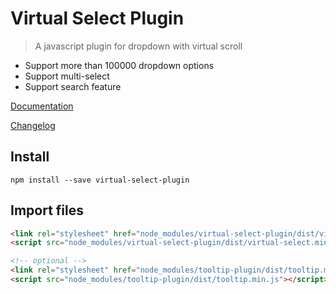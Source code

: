 # Virtual Select Plugin

> A javascript plugin for dropdown with virtual scroll

- Support more than 100000 dropdown options
- Support multi-select
- Support search feature

[Documentation](https://sa-si-dev.github.io/virtual-select)

[Changelog](https://github.com/sa-si-dev/virtual-select/releases)

## Install

```shell
npm install --save virtual-select-plugin
```

## Import files

```html
<link rel="stylesheet" href="node_modules/virtual-select-plugin/dist/virtual-select.min.css">
<script src="node_modules/virtual-select-plugin/dist/virtual-select.min.js"></script>

<!-- optional -->
<link rel="stylesheet" href="node_modules/tooltip-plugin/dist/tooltip.min.css">
<script src="node_modules/tooltip-plugin/dist/tooltip.min.js"></script>
```
